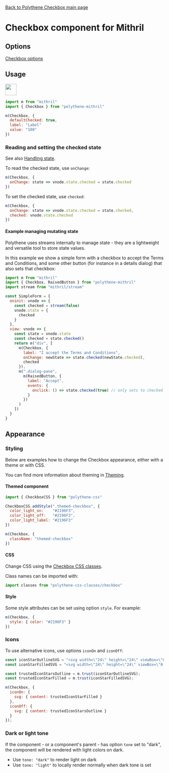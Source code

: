 [Back to Polythene Checkbox main page](../checkbox.md)

# Checkbox component for Mithril


## Options

[Checkbox options](../checkbox.md)


## Usage

<a href="https://jsfiddle.net/ArthurClemens/gcuc9mch/" target="_blank"><img src="https://arthurclemens.github.io/assets/polythene/docs/try-out-green.gif" height="36" /></a>

~~~javascript
import m from "mithril"
import { Checkbox } from "polythene-mithril"

m(Checkbox, {
  defaultChecked: true,
  label: "Label"
  value: "100"
})
~~~


### Reading and setting the checked state

See also [Handling state](../../handling-state.md).

To read the checked state, use `onChange`: 

~~~javascript
m(Checkbox, {
  onChange: state => vnode.state.checked = state.checked
})
~~~

To set the checked state, use `checked`: 

~~~javascript
m(Checkbox, {
  onChange: state => vnode.state.checked = state.checked,
  checked: vnode.state.checked
})
~~~



#### Example managing mutating state

Polythene uses streams internally to manage state - they are a lightweight and versatile tool to store state values.

In this example we show a simple form with a checkbox to accept the Terms and Conditions, and some other button (for instance in a details dialog) that also sets that checkbox:

~~~javascript
import m from "mithril"
import { Checkbox, RaisedButton } from "polythene-mithril"
import stream from "mithril/stream"

const SimpleForm = {
  oninit: vnode => {
    const checked = stream(false)
    vnode.state = {
      checked
    }
  },
  view: vnode => {
    const state = vnode.state
    const checked = state.checked()
    return m("div", [
      m(Checkbox, {
        label: "I accept the Terms and Conditions",
        onChange: newState => state.checked(newState.checked),
        checked
      }),
      m(".dialog-pane",
        m(RaisedButton, {
          label: "Accept",
          events: {
            onclick: () => state.checked(true) // only sets to checked
          }
        })
      )
    ])
  }
}
~~~


## Appearance

### Styling

Below are examples how to change the Checkbox appearance, either with a theme or with CSS.

You can find more information about theming in [Theming](../../theming.md).

#### Themed component

~~~javascript
import { CheckboxCSS } from "polythene-css"

CheckboxCSS.addStyle(".themed-checkbox", {
  color_light_on:    "#2196F3",
  color_light_off:   "#2196F3",
  color_light_label: "#2196F3"
})

m(Checkbox, {
  className: "themed-checkbox"
})
~~~

#### CSS

Change CSS using the [Checkbox CSS classes](../../../packages/polythene-css-classes/checkbox.js).

Class names can be imported with:

~~~javascript
import classes from "polythene-css-classes/checkbox"
~~~

#### Style

Some style attributes can be set using option `style`. For example:

~~~javascript
m(Checkbox, {
  style: { color: "#2196F3" }
})
~~~

### Icons

To use alternative icons, use options `iconOn` and `iconOff`:

~~~javascript
const iconStarOutlineSVG = "<svg width=\"24\" height=\"24\" viewBox=\"0 0 24.00 24.00\" enable-background=\"new 0 0 24.00 24.00\"><path fill=\"#000000\" fill-opacity=\"1\" stroke-width=\"0.2\" stroke-linejoin=\"round\" d=\"M 11.9994,15.3943L 8.2364,17.6643L 9.2314,13.3833L 5.9094,10.5053L 10.2894,10.1293L 11.9994,6.09327L 13.7094,10.1293L 18.0894,10.5053L 14.7674,13.3833L 15.7624,17.6643M 21.9994,9.24227L 14.8084,8.62526L 11.9994,1.99827L 9.1904,8.62526L 1.9994,9.24227L 7.4544,13.9693L 5.8194,20.9983L 11.9994,17.2703L 18.1794,20.9983L 16.5444,13.9693L 21.9994,9.24227 Z \"/></svg>";
const iconStarFilledSVG = "<svg width=\"24\" height=\"24\" viewBox=\"0 0 24 24\"><path d=\"M12 17.27L18.18 21l-1.64-7.03L22 9.24l-7.19-.61L12 2 9.19 8.63 2 9.24l5.46 4.73L5.82 21z\"/></svg>";

const trustedIconStarsOutline = m.trust(iconStarOutlineSVG);
const trustedIconStarFilled = m.trust(iconStarFilledSVG);

m(Checkbox, {
  iconOn: {
    svg: { content: trustedIconStarFilled }
  },
  iconOff: {
    svg: { content: trustedIconStarsOutline }
  }
});
~~~

### Dark or light tone

If the component - or a component's parent - has option `tone` set to "dark", the component will be rendered with light colors on dark. 

* Use `tone: "dark"` to render light on dark
* Use `tone: "light"` to locally render normally when dark tone is set


